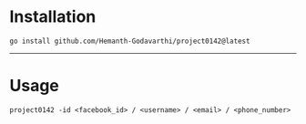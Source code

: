 # Installation
```
go install github.com/Hemanth-Godavarthi/project0142@latest
```
---

# Usage

```
project0142 -id <facebook_id> / <username> / <email> / <phone_number>
```
